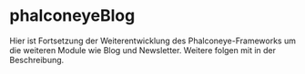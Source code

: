 # phalconeyeBlog
 Hier ist Fortsetzung der Weiterentwicklung des Phalconeye-Frameworks um die weiteren Module wie Blog und Newsletter. Weitere folgen mit in der Beschreibung.
